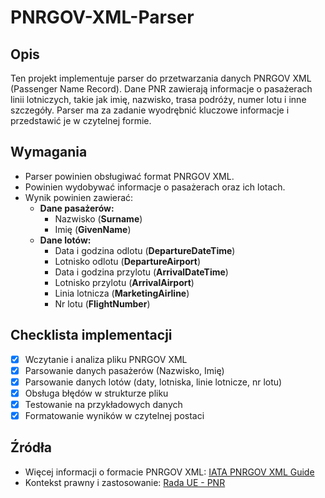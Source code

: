 # PNRGOV-XML-Parser

## Opis

Ten projekt implementuje parser do przetwarzania danych PNRGOV XML (Passenger Name Record). Dane PNR zawierają informacje o pasażerach linii lotniczych, takie jak imię, nazwisko, trasa podróży, numer lotu i inne szczegóły. Parser ma za zadanie wyodrębnić kluczowe informacje i przedstawić je w czytelnej formie.

## Wymagania

- Parser powinien obsługiwać format PNRGOV XML.
- Powinien wydobywać informacje o pasażerach oraz ich lotach.
- Wynik powinien zawierać:
  - **Dane pasażerów:**
    - Nazwisko (**Surname**)
    - Imię (**GivenName**)
  - **Dane lotów:**
    - Data i godzina odlotu (**DepartureDateTime**)
    - Lotnisko odlotu (**DepartureAirport**)
    - Data i godzina przylotu (**ArrivalDateTime**)
    - Lotnisko przylotu (**ArrivalAirport**)
    - Linia lotnicza (**MarketingAirline**)
    - Nr lotu (**FlightNumber**)

## Checklista implementacji

- [x] Wczytanie i analiza pliku PNRGOV XML
- [x] Parsowanie danych pasażerów (Nazwisko, Imię)
- [x] Parsowanie danych lotów (daty, lotniska, linie lotnicze, nr lotu)
- [x] Obsługa błędów w strukturze pliku
- [x] Testowanie na przykładowych danych
- [x] Formatowanie wyników w czytelnej postaci

## Źródła

- Więcej informacji o formacie PNRGOV XML: [IATA PNRGOV XML Guide](https://www.iata.org/contentassets/18a5fdb2dc144d619a8c10dc1472ae80/pnrgov20xml20implementation20guide2016_1.pdf)
- Kontekst prawny i zastosowanie: [Rada UE - PNR](https://www.consilium.europa.eu/pl/policies/fight-against-terrorism/passenger-name-record/)
